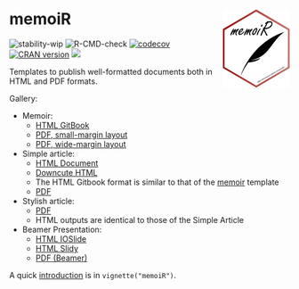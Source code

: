 # memoiR <img src="man/figures/logo.png" align="right" alt="" width="120" />

![stability-wip](https://img.shields.io/badge/lifecycle-maturing-blue.svg)
![R-CMD-check](https://github.com/EricMarcon/memoiR/workflows/R-CMD-check/badge.svg)
[![codecov](https://codecov.io/github/EricMarcon/memoiR/branch/master/graphs/badge.svg)](https://codecov.io/github/EricMarcon/memoiR)
[![CRAN version](http://www.r-pkg.org/badges/version/memoiR)](https://CRAN.r-project.org/package=memoiR)
[![](http://cranlogs.r-pkg.org/badges/memoiR)](https://CRAN.R-project.org/package=memoiR)


Templates to publish well-formatted documents both in HTML and PDF formats.

Gallery:

- Memoir:
    - [HTML GitBook](https://ericmarcon.github.io/memoiR/gallery/memoir/bookdown_gitbook/index.html)
    - [PDF, small-margin layout](https://ericmarcon.github.io/memoiR/gallery/memoir/bookdown_pdf_book/MyBook.pdf)
    - [PDF, wide-margin layout](https://ericmarcon.github.io/travailleR/travailleR.pdf)
- Simple article: 
    - [HTML Document](https://ericmarcon.github.io/memoiR/gallery/simple_article/bookdown_html_document2/simple_article.html)
    - [Downcute HTML](https://ericmarcon.github.io/memoiR/gallery/simple_article/rmdformats_downcute/simple_article.html)
    - The HTML Gitbook format is similar to that of the [memoir](https://ericmarcon.github.io/memoiR/gallery/memoir/bookdown_gitbook/index.html) template
    - [PDF](https://ericmarcon.github.io/memoiR/gallery/simple_article/bookdown_pdf_book/simple_article.pdf)
- Stylish article: 
    - [PDF](https://ericmarcon.github.io/memoiR/gallery/stylish_article/bookdown_pdf_book/stylish_article.pdf)
    - HTML outputs are identical to those of the Simple Article
- Beamer Presentation: 
    - [HTML IOSlide](https://ericmarcon.github.io/memoiR/gallery/beamer_presentation/bookdown_ioslides_presentation2/beamer_presentation.html)
    - [HTML Slidy](https://ericmarcon.github.io/memoiR/gallery/beamer_presentation/bookdown_slidy_presentation2/beamer_presentation.html)
    - [PDF (Beamer)](https://ericmarcon.github.io/memoiR/gallery/beamer_presentation/bookdown_beamer_presentation2/beamer_presentation.pdf)

A quick [introduction](https://ericmarcon.github.io/memoiR/articles/memoiR.html) is in `vignette("memoiR")`.
